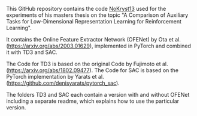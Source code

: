 This GitHub repository contains the code [NoKryst13](https://github.com/NoKryst13) used for the experiments of his masters thesis on the topic "A Comparison of Auxiliary Tasks for Low-Dimensional Representation Learning for Reinforcement Learning".

It contains the Online Feature Extractor Network (OFENet) by Ota et al. (https://arxiv.org/abs/2003.01629), implemented in PyTorch and 
combined it with TD3 and SAC.

The Code for TD3 is based on the original Code by Fujimoto et al. (https://arxiv.org/abs/1802.09477).
The Code for SAC is based on the PyTorch implementation by Yarats et al. (https://github.com/denisyarats/pytorch_sac).

The folders TD3 and SAC each contain a version with and without OFENet including a separate readme, which explains how to use the particular version.

